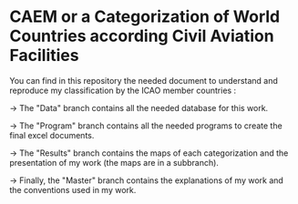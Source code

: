 # CAEM or a Categorization of World Countries according Civil Aviation Facilities

You can find in this repository the needed document to understand and reproduce my classification by the ICAO member countries :

-> The "Data" branch contains all the needed database for this work.

-> The "Program" branch contains all the needed programs to create the final excel documents.

-> The "Results" branch contains the maps of each categorization and the presentation of my work (the maps are in a subbranch).

-> Finally, the "Master" branch contains the explanations of my work and the conventions used in my work.
